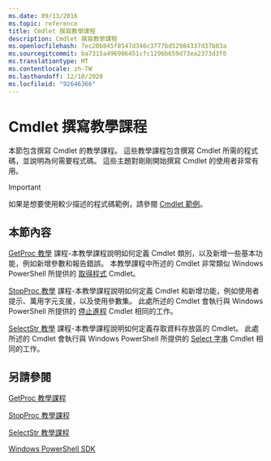 ```yaml
---
ms.date: 09/13/2016
ms.topic: reference
title: Cmdlet 撰寫教學課程
description: Cmdlet 撰寫教學課程
ms.openlocfilehash: 7ec20b845f8547d346c3777bd52984337d37b83a
ms.sourcegitcommit: ba7315a496986451cfc1296b659d73ea2373d3f0
ms.translationtype: MT
ms.contentlocale: zh-TW
ms.lasthandoff: 12/10/2020
ms.locfileid: "92646366"
---
```

# <a name="tutorials-for-writing-cmdlets"></a>Cmdlet 撰寫教學課程

本節包含撰寫 Cmdlet 的教學課程。 這些教學課程包含撰寫 Cmdlet 所需的程式碼，並說明為何需要程式碼。 這些主題對剛剛開始撰寫 Cmdlet 的使用者非常有用。

> [!IMPORTANT]
> 如果是想要使用較少描述的程式碼範例，請參閱 [Cmdlet 範例](./cmdlet-samples.md)。

## <a name="in-this-section"></a>本節內容

[GetProc 教學](./getproc-tutorial.md) 課程-本教學課程說明如何定義 Cmdlet 類別，以及新增一些基本功能，例如新增參數和報告錯誤。 本教學課程中所述的 Cmdlet 非常類似 Windows PowerShell 所提供的 [取得程式](/powershell/module/Microsoft.PowerShell.Management/Get-Process) Cmdlet。

[StopProc 教學](./stopproc-tutorial.md) 課程-本教學課程說明如何定義 Cmdlet 和新增功能，例如使用者提示、萬用字元支援，以及使用參數集。 此處所述的 Cmdlet 會執行與 Windows PowerShell 所提供的 [停止進程](/powershell/module/Microsoft.PowerShell.Management/Stop-Process) Cmdlet 相同的工作。

[SelectStr 教學](./selectstr-tutorial.md) 課程-本教學課程說明如何定義存取資料存放區的 Cmdlet。 此處所述的 Cmdlet 會執行與 Windows PowerShell 所提供的 [Select 字串](/powershell/module/microsoft.powershell.utility/select-string) Cmdlet 相同的工作。

## <a name="see-also"></a>另請參閱

[GetProc 教學課程](./getproc-tutorial.md)

[StopProc 教學課程](./stopproc-tutorial.md)

[SelectStr 教學課程](./selectstr-tutorial.md)

[Windows PowerShell SDK](../windows-powershell-reference.md)

